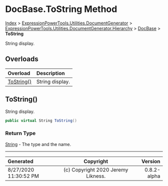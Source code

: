 ﻿# DocBase.ToString Method

[Index](../index.md) > [ExpressionPowerTools.Utilities.DocumentGenerator](ExpressionPowerTools.Utilities.DocumentGenerator.a.md) > [ExpressionPowerTools.Utilities.DocumentGenerator.Hierarchy](ExpressionPowerTools.Utilities.DocumentGenerator.Hierarchy.n.md) > [DocBase](ExpressionPowerTools.Utilities.DocumentGenerator.Hierarchy.DocBase.cs.md) > **ToString**

String display.

## Overloads

| Overload | Description |
| :-- | :-- |
| [ToString()](#tostring) | String display. |
## ToString()

String display.

```csharp
public virtual String ToString()
```

### Return Type

 [String](https://docs.microsoft.com/dotnet/api/system.string)  - The type and the name.



---

| Generated | Copyright | Version |
| :-- | :-: | --: |
| 8/27/2020 11:30:52 PM | (c) Copyright 2020 Jeremy Likness. | 0.8.2-alpha |
